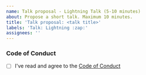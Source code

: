 ```yaml
---
name: Talk proposal - Lightning Talk (5-10 minutes)
about: Propose a short talk. Maximum 10 minutes.
title: 'Talk proposal: <talk title>'
labels: 'Talk: Lightning :zap:'
assignees: ''
---
```


<!-- Try to stick to 500 characters (about two tweets :bird:). If you know already, please let us know how long the talk will be as this helps us plan the meetups. -->
<!-- Please let us know if we should a link to your Twitter account or website on our page. -->

### Code of Conduct

<!-- We expect all of our speakers to uphold our Code of Conduct, so please take a minute to read through it. -->

- [ ] I've read and agree to the
      [Code of Conduct](./blob/main/CODE_OF_CONDUCT.md)
